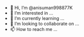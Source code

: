 - 👋 Hi, I’m @anisuman998877K
- 👀 I’m interested in ...
- 🌱 I’m currently learning ...
- 💞️ I’m looking to collaborate on ...
- 📫 How to reach me ...

<!---
anisuman998877K/anisuman998877K is a ✨ special ✨ repository because its `README.md` (this file) appears on your GitHub profile.
You can click the Preview link to take a look at your changes.
--->
